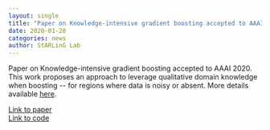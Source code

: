 ```yaml
---
layout: single
title: "Paper on Knowledge-intensive gradient boosting accepted to AAAI 2020."
date: 2020-01-28
categories: news
author: StARLinG Lab
---
```


Paper on Knowledge-intensive gradient boosting accepted to AAAI 2020. This work proposes an approach to leverage qualitative domain knowledge when boosting -- for regions where data is noisy or absent. More details available [here](/papers/KiGB).

[Link to paper](/assets/pdfs/Kokel_AAAI20.pdf)  
[Link to code](https://github.com/starling-lab/KiGB)  
